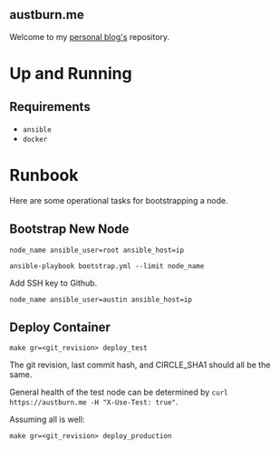 austburn.me
-----------

Welcome to my [personal blog's](https://austburn.me) repository.

# Up and Running

## Requirements

* `ansible`
* `docker`

# Runbook

Here are some operational tasks for bootstrapping a node.

## Bootstrap New Node

```
node_name ansible_user=root ansible_host=ip
```
`ansible-playbook bootstrap.yml --limit node_name`

Add SSH key to Github.

```
node_name ansible_user=austin ansible_host=ip
```

## Deploy Container

`make gr=<git_revision> deploy_test`

The git revision, last commit hash, and CIRCLE_SHA1 should all be the same.

General health of the test node can be determined by `curl https://austburn.me -H "X-Use-Test: true"`.

Assuming all is well:

`make gr=<git_revision> deploy_production`
